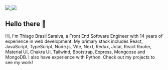 <div>
    <a target='_blank' href="https://www.linkedin.com/in/thiago-brasilsaraiva">
        <img src="https://img.shields.io/badge/LinkedIn-0077B5?style=for-the-badge&logo=linkedin&logoColor=white">
    </a>
  <a target='_blank' href="mailto:thiagosaraiva.trabalho@gmail.com">
        <img src="https://img.shields.io/badge/gmail-EA4335?style=for-the-badge&logo=gmail&logoColor=white">
    </a>
</div>

<h2>Hello there 👋</h2>

Hi, I'm Thiago Brasil Saraiva, a Front End Software Engineer  with 14 years of experience in web development. My primary stack includes React, JavaScript, TypeScript, Node.js, Vite, Next, Redux, Jotai, React Router, Material UI, Chakra UI, Tailwind, Bootstrap, Express, Mongoose and MongoDB. I also have experience with Python. Check out my projects to see my work!
